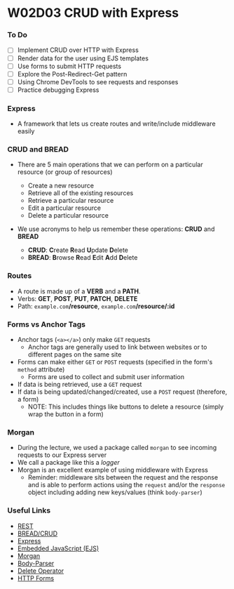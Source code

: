 # W02D03 CRUD with Express

### To Do
- [ ] Implement CRUD over HTTP with Express
- [ ] Render data for the user using EJS templates
- [ ] Use forms to submit HTTP requests
- [ ] Explore the Post-Redirect-Get pattern
- [ ] Using Chrome DevTools to see requests and responses
- [ ] Practice debugging Express

### Express

* A framework that lets us create routes and write/include middleware easily

### CRUD and BREAD

* There are 5 main operations that we can perform on a particular resource (or group of resources)
  * Create a new resource
  * Retrieve all of the existing resources
  * Retrieve a particular resource
  * Edit a particular resource
  * Delete a particular resource

* We use acronyms to help us remember these operations: **CRUD** and **BREAD**
  * **CRUD**: **C**reate **R**ead **U**pdate **D**elete
  * **BREAD**: **B**rowse **R**ead **E**dit **A**dd **D**elete

### Routes

* A route is made up of a **VERB** and a **PATH**.
* Verbs: **GET**, **POST**, **PUT**, **PATCH**, **DELETE**
* Path: `example.com`**/resource**, `example.com`**/resource/:id**

### Forms vs Anchor Tags
* Anchor tags (`<a></a>`) only make `GET` requests
  * Anchor tags are generally used to link between websites or to different pages on the same site
* Forms can make either `GET` or `POST` requests (specified in the form's `method` attribute)
  * Forms are used to collect and submit user information
* If data is being retrieved, use a `GET` request
* If data is being updated/changed/created, use a `POST` request (therefore, a form)
  * NOTE: This includes things like buttons to delete a resource (simply wrap the button in a form)

### Morgan
* During the lecture, we used a package called `morgan` to see incoming requests to our Express server
* We call a package like this a _logger_
* Morgan is an excellent example of using middleware with Express
  * Reminder: middleware sits between the request and the response and is able to perform actions using the `request` and/or the `response` object including adding new keys/values (think `body-parser`)

### Useful Links
* [REST](https://en.wikipedia.org/wiki/Representational_state_transfer)
* [BREAD/CRUD](https://en.wikipedia.org/wiki/Create,_read,_update_and_delete)
* [Express](https://github.com/expressjs/express)
* [Embedded JavaScript (EJS)](https://github.com/mde/ejs)
* [Morgan](https://github.com/expressjs/morgan)
* [Body-Parser](https://github.com/expressjs/body-parser)
* [Delete Operator](https://developer.mozilla.org/en-US/docs/Web/JavaScript/Reference/Operators/delete)
* [HTTP Forms](https://developer.mozilla.org/en-US/docs/Learn/HTML/Forms/Sending_and_retrieving_form_data)
